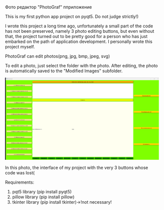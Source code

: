 Фото редактор "PhotoGraf" пприложение

This is my first python app project on pyqt5.
Do not judge strictly!)

I wrote this project a long time ago, unfortunately a small part of the code has not been preserved, namely 3 photo editing buttons, but even without that, the project turned out to be pretty good for a person who has just embarked on the path of application development. I personally wrote this project myself.

PhotoGraf can edit photos(png, jpg, bmp, jpeg, svg)

To edit a photo, just select the folder with the photo. After editing, the photo is automatically saved to the "Modified Images" subfolder.

![app ui](UIapp_demo.png)

In this photo, the interface of my project with the very 3 buttons whose code was lost(


Requirements:

1) pqt5 library (pip install pyqt5)
2) pillow library (pip install pillow)
3) tkinter library (pip install tkinter)->!not necessary!
